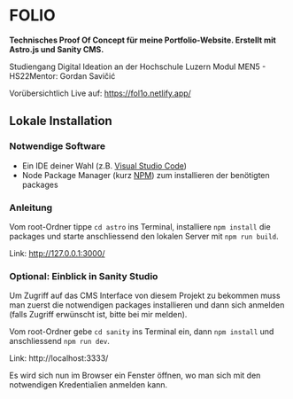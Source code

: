 # FOLIO

**Technisches Proof Of Concept für meine Portfolio-Website. Erstellt mit Astro.js und Sanity CMS.**

Studiengang Digital Ideation an der Hochschule Luzern
Modul MEN5 - HS22Mentor: Gordan Savičić

Vorübersichtlich Live auf: https://fol1o.netlify.app/

## Lokale Installation
### Notwendige Software

- Ein IDE deiner Wahl (z.B. [Visual Studio Code](https://code.visualstudio.com/Download))
- Node Package Manager (kurz [NPM](https://nodejs.org/en/download/)) zum installieren der benötigten packages

### Anleitung

Vom root-Ordner tippe `cd astro` ins Terminal, installiere `npm install` die packages und starte anschliessend den lokalen Server mit `npm run build`.

Link: http://127.0.0.1:3000/

### Optional: Einblick in Sanity Studio

Um Zugriff auf das CMS Interface von diesem Projekt zu bekommen muss man zuerst die notwendigen packages installieren und dann sich anmelden (falls Zugriff erwünscht ist, bitte bei mir melden).

Vom root-Ordner gebe `cd sanity` ins Terminal ein, dann `npm install` und anschliessend `npm run dev`.

Link: http://localhost:3333/

Es wird sich nun im Browser ein Fenster öffnen, wo man sich mit den notwendigen Kredentialien anmelden kann.
